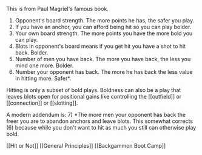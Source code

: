 This is from Paul Magriel's famous book.

1) Opponent's board strength. The more points he has, the safer you play.
2) If you have an anchor, you can afford being hit so you can play bolder.
3) Your own board strength. The more points you have the more bold you can play.
4) Blots in opponent's board means if you get hit you have a shot to hit back. Bolder.
5) Number of men you have back. The more you have back, the less you mind one more. Bolder.
6) Number your opponent has back. The more he has back the less value in hitting more. Safer*.

Hitting is only a subset of bold plays. Boldness can also be a play that leaves blots open for positional gains like controlling the [[outfield]] or [[connection]] or [[slotting]].

A modern addendum is:
7) *The more men your opponent has back the freer you are to abandon anchors and leave blots. This somewhat corrects (6) because while you don't want to hit as much you still can otherwise play bold.


[[Hit or Not]]
[[General Principles]]
[[Backgammon Boot Camp]]
